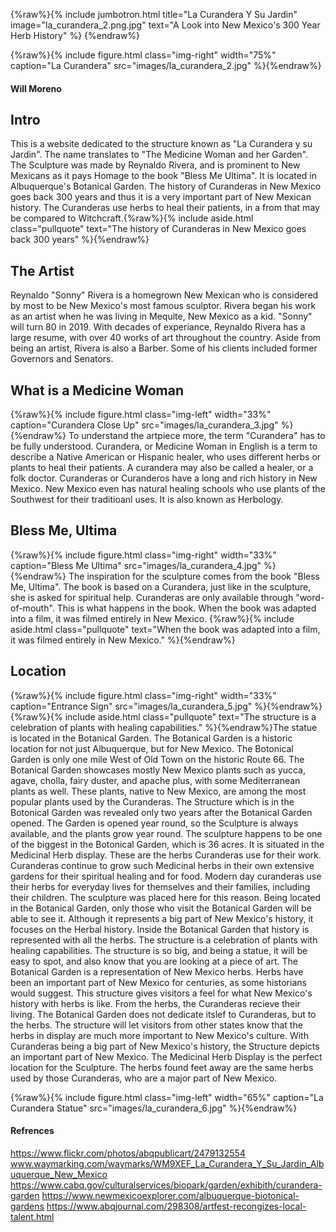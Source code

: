 ---
---
{%raw%}{% include jumbotron.html
title="La Curandera Y Su Jardin"
image="la_curandera_2.png.jpg"
text="A Look into New Mexico's 300 Year Herb History"
%} {%endraw%}

{%raw%}{% include figure.html
  class="img-right"
  width="75%"
  caption="La Curandera"
  src="images/la_curandera_2.jpg"
%}{%endraw%}
#### Will Moreno

## Intro
This is a website dedicated to the structure known as "La Curandera y su Jardin". The name translates to "The Medicine Woman and her Garden". The Sculpture was made by Reynaldo Rivera, and is prominent to New Mexicans as it pays Homage to the book "Bless Me Ultima". It is located in Albuquerque's Botanical Garden. The history of Curanderas in New Mexico goes back 300 years and thus it is a very important part of New Mexican history. The Curanderas use herbs to heal their patients, in a from that may be compared to Witchcraft.{%raw%}{% include aside.html
  class="pullquote"
  text="The history of Curanderas in New Mexico goes back 300 years"
  %}{%endraw%}

## The Artist
Reynaldo "Sonny" Rivera is a homegrown New Mexican who is considered by most to be New Mexico's most famous sculptor. Rivera began his work as an artist when he was living in Mequite, New Mexico as a kid. "Sonny" will turn 80 in 2019. With decades of experiance, Reynaldo Rivera has a large resume, with over 40 works of art throughout the country. Aside from being an artist, Rivera is also a Barber. Some of his clients included former Governors and Senators.

## What is a Medicine Woman
{%raw%}{% include figure.html
  class="img-left"
  width="33%"
  caption="Curandera Close Up"
  src="images/la_curandera_3.jpg"
%}{%endraw%}
To understand the artpiece more, the term "Curandera" has to be fully understood. Curandera, or Medicine Woman in English is a term to describe a Native American or Hispanic healer, who uses different herbs or plants to heal their patients. A curandera may also be called a healer, or a folk doctor. Curanderas or Curanderos have a long and rich history in New Mexico. New Mexico even has natural healing schools who use plants of the Southwest for their traditioanl uses. It is also known as Herbology.

## Bless Me, Ultima
{%raw%}{% include figure.html
  class="img-right"
  width="33%"
  caption="Bless Me Ultima"
  src="images/la_curandera_4.jpg"
%}{%endraw%}
The inspiration for the sculpture comes from the book "Bless Me, Ultima". The book is based on a Curandera, just like in the sculpture, she is asked for spiritual help. Curanderas are only available through "word-of-mouth". This is what happens in the book. When the book was adapted into a film, it was filmed entirely in New Mexico. {%raw%}{% include aside.html
  class="pullquote"
  text="When the book was adapted into a film, it was filmed entirely in New Mexico."
  %}{%endraw%}

## Location

{%raw%}{% include figure.html
  class="img-right"
  width="33%"
  caption="Entrance Sign"
  src="images/la_curandera_5.jpg"
%}{%endraw%}
{%raw%}{% include aside.html
  class="pullquote"
  text="The structure is a celebration of plants with healing capabilities."
  %}{%endraw%}The statue is located in the Botanical Garden. The Botanical Garden is a historic location for not just Albuquerque, but for New Mexico. The Botonical Garden is only one mile West of Old Town on the historic Route 66. The Botanical Garden showcases mostly New Mexico plants such as yucca, agave, cholla, fairy duster, and apache plus, with some Mediterranean plants as well. These plants, native to New Mexico, are among the most popular plants used by the Curanderas. The Structure which is in the Botonical Garden was revealed only two years after the Botanical Garden opened. The Garden is opened year round, so the Sculpture is always available, and the plants grow year round. The sculpture happens to be one of the biggest in the Botonical Garden, which is 36 acres. It is situated in the Medicinal Herb display. These are the herbs Curanderas use for their work. Curanderas continue to grow such Medicinal herbs in their own extensive gardens for their spiritual healing and for food. Modern day curanderas use their herbs for everyday lives for themselves and their families, including their children. The sculpture was placed here for this reason. Being located in the Botanical Garden, only those who visit the Botanical Garden will be able to see it. Although it represents a big part of New Mexico's history, it focuses on the Herbal history. Inside the Botanical Garden that history is represented with all the herbs. The structure is a celebration of plants with healing capabilities. The structure is so big, and being a statue, it will be easy to spot, and also know that you are looking at a piece of art. The Botanical Garden is a representation of New Mexico herbs. Herbs have been an important part of New Mexico for centuries, as some historians would suggest. This structure gives visitors a feel for what New Mexico's history with herbs is like. From the herbs, the Curanderas recieve their living. The Botanical Garden does not dedicate itslef to Curanderas, but to the herbs. The structure will let visitors from other states know that the herbs in display are much more important to New Mexico's culture. With Curanderas being a big part of New Mexico's history, the Structure depicts an important part of New Mexico. The Medicinal Herb Display is the perfect location for the Sculpture. The herbs found feet away are the same herbs used by those Curanderas, who are a major part of New Mexico.

{%raw%}{% include figure.html
  class="img-left"
  width="65%"
  caption="La Curandera Statue"
  src="images/la_curandera_6.jpg"
%}{%endraw%}

#### Refrences
https://www.flickr.com/photos/abqpublicart/2479132554
www.waymarking.com/waymarks/WM9XEF_La_Curandera_Y_Su_Jardin_Albuquerque_New_Mexico
https://www.cabq.gov/culturalservices/biopark/garden/exhibith/curandera-garden
https://www.newmexicoexplorer.com/albuquerque-biotonical-gardens
https://www.abqjournal.com/298308/artfest-recongizes-local-talent.html
